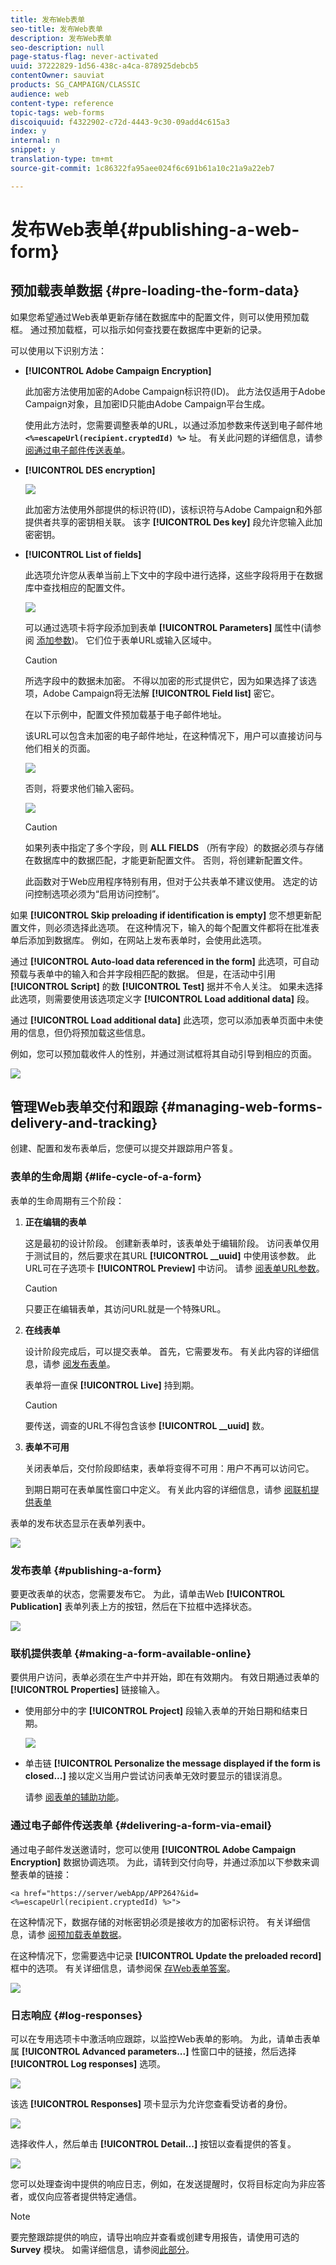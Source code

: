 ```yaml
---
title: 发布Web表单
seo-title: 发布Web表单
description: 发布Web表单
seo-description: null
page-status-flag: never-activated
uuid: 37222829-1d56-438c-a4ca-878925debcb5
contentOwner: sauviat
products: SG_CAMPAIGN/CLASSIC
audience: web
content-type: reference
topic-tags: web-forms
discoiquuid: f4322902-c72d-4443-9c30-09add4c615a3
index: y
internal: n
snippet: y
translation-type: tm+mt
source-git-commit: 1c86322fa95aee024f6c691b61a10c21a9a22eb7

---
```



# 发布Web表单{#publishing-a-web-form}

## 预加载表单数据 {#pre-loading-the-form-data}

如果您希望通过Web表单更新存储在数据库中的配置文件，则可以使用预加载框。 通过预加载框，可以指示如何查找要在数据库中更新的记录。

可以使用以下识别方法：

* **[!UICONTROL Adobe Campaign Encryption]**

   此加密方法使用加密的Adobe Campaign标识符(ID)。 此方法仅适用于Adobe Campaign对象，且加密ID只能由Adobe Campaign平台生成。

   使用此方法时，您需要调整表单的URL，以通过添加参数来传送到电子邮件地 **`<%=escapeUrl(recipient.cryptedId) %>`** 址。 有关此问题的详细信息，请参 [阅通过电子邮件传送表单](#delivering-a-form-via-email)。

* **[!UICONTROL DES encryption]**

   ![](assets/s_ncs_admin_survey_preload_methods_001.png)

   此加密方法使用外部提供的标识符(ID)，该标识符与Adobe Campaign和外部提供者共享的密钥相关联。 该字 **[!UICONTROL Des key]** 段允许您输入此加密密钥。

* **[!UICONTROL List of fields]**

   此选项允许您从表单当前上下文中的字段中进行选择，这些字段将用于在数据库中查找相应的配置文件。

   ![](assets/s_ncs_admin_survey_preload_methods_002.png)

   可以通过选项卡将字段添加到表单 **[!UICONTROL Parameters]** 属性中(请参阅 [添加参数](../../web/using/defining-web-forms-properties.md#adding-parameters))。 它们位于表单URL或输入区域中。

   >[!CAUTION]
   >
   >所选字段中的数据未加密。 不得以加密的形式提供它，因为如果选择了该选项，Adobe Campaign将无法解 **[!UICONTROL Field list]** 密它。

   在以下示例中，配置文件预加载基于电子邮件地址。

   该URL可以包含未加密的电子邮件地址，在这种情况下，用户可以直接访问与他们相关的页面。

   ![](assets/s_ncs_admin_survey_preload_methods_003.png)

   否则，将要求他们输入密码。

   ![](assets/s_ncs_admin_survey_preload_methods_004.png)

   >[!CAUTION]
   >
   >如果列表中指定了多个字段，则 **ALL FIELDS** （所有字段）的数据必须与存储在数据库中的数据匹配，才能更新配置文件。 否则，将创建新配置文件。
   > 
   >此函数对于Web应用程序特别有用，但对于公共表单不建议使用。 选定的访问控制选项必须为“启用访问控制”。

如果 **[!UICONTROL Skip preloading if identification is empty]** 您不想更新配置文件，则必须选择此选项。 在这种情况下，输入的每个配置文件都将在批准表单后添加到数据库。 例如，在网站上发布表单时，会使用此选项。

通过 **[!UICONTROL Auto-load data referenced in the form]** 此选项，可自动预载与表单中的输入和合并字段相匹配的数据。 但是，在活动中引用 **[!UICONTROL Script]** 的数 **[!UICONTROL Test]** 据并不令人关注。 如果未选择此选项，则需要使用该选项定义字 **[!UICONTROL Load additional data]** 段。

通过 **[!UICONTROL Load additional data]** 此选项，您可以添加表单页面中未使用的信息，但仍将预加载这些信息。

例如，您可以预加载收件人的性别，并通过测试框将其自动引导到相应的页面。

![](assets/s_ncs_admin_survey_preload_ex.png)

## 管理Web表单交付和跟踪 {#managing-web-forms-delivery-and-tracking}

创建、配置和发布表单后，您便可以提交并跟踪用户答复。

### 表单的生命周期 {#life-cycle-of-a-form}

表单的生命周期有三个阶段：

1. **正在编辑的表单**

   这是最初的设计阶段。 创建新表单时，该表单处于编辑阶段。 访问表单仅用于测试目的，然后要求在其URL **[!UICONTROL __uuid]** 中使用该参数。 此URL可在子选项卡 **[!UICONTROL Preview]** 中访问。 请参 [阅表单URL参数](../../web/using/defining-web-forms-properties.md#form-url-parameters)。

   >[!CAUTION]
   >
   >只要正在编辑表单，其访问URL就是一个特殊URL。

1. **在线表单**

   设计阶段完成后，可以提交表单。 首先，它需要发布。 有关此内容的详细信息，请参 [阅发布表单](#publishing-a-form)。

   表单将一直保 **[!UICONTROL Live]** 持到期。

   >[!CAUTION]
   >
   >要传送，调查的URL不得包含该参 **[!UICONTROL __uuid]** 数。

1. **表单不可用**

   关闭表单后，交付阶段即结束，表单将变得不可用：用户不再可以访问它。

   到期日期可在表单属性窗口中定义。 有关此内容的详细信息，请参 [阅联机提供表单](#making-a-form-available-online)

表单的发布状态显示在表单列表中。

![](assets/s_ncs_admin_survey_status.png)

### 发布表单 {#publishing-a-form}

要更改表单的状态，您需要发布它。 为此，请单击Web **[!UICONTROL Publication]** 表单列表上方的按钮，然后在下拉框中选择状态。

![](assets/webapp_publish_webform.png)

### 联机提供表单 {#making-a-form-available-online}

要供用户访问，表单必须在生产中并开始，即在有效期内。 有效日期通过表单的 **[!UICONTROL Properties]** 链接输入。

* 使用部分中的字 **[!UICONTROL Project]** 段输入表单的开始日期和结束日期。

   ![](assets/webapp_availability_date.png)

* 单击链 **[!UICONTROL Personalize the message displayed if the form is closed...]** 接以定义当用户尝试访问表单无效时要显示的错误消息。

   请参 [阅表单的辅助功能](../../web/using/defining-web-forms-properties.md#accessibility-of-the-form)。

### 通过电子邮件传送表单 {#delivering-a-form-via-email}

通过电子邮件发送邀请时，您可以使用 **[!UICONTROL Adobe Campaign Encryption]** 数据协调选项。 为此，请转到交付向导，并通过添加以下参数来调整表单的链接：

```
<a href="https://server/webApp/APP264?&id=<%=escapeUrl(recipient.cryptedId) %>">
```

在这种情况下，数据存储的对帐密钥必须是接收方的加密标识符。 有关详细信息，请参 [阅预加载表单数据](#pre-loading-the-form-data)。

在这种情况下，您需要选中记录 **[!UICONTROL Update the preloaded record]** 框中的选项。 有关详细信息，请参阅保 [存Web表单答案](../../web/using/web-forms-answers.md#saving-web-forms-answers)。

![](assets/s_ncs_admin_survey_save_box_option.png)

### 日志响应 {#log-responses}

可以在专用选项卡中激活响应跟踪，以监控Web表单的影响。 为此，请单击表单属 **[!UICONTROL Advanced parameters...]** 性窗口中的链接，然后选择 **[!UICONTROL Log responses]** 选项。

![](assets/s_ncs_admin_survey_trace.png)

该选 **[!UICONTROL Responses]** 项卡显示为允许您查看受访者的身份。

![](assets/s_ncs_admin_survey_trace_tab.png)

选择收件人，然后单击 **[!UICONTROL Detail...]** 按钮以查看提供的答复。

![](assets/s_ncs_admin_survey_trace_edit.png)

您可以处理查询中提供的响应日志，例如，在发送提醒时，仅将目标定向为非应答者，或仅向应答者提供特定通信。

>[!NOTE]
>
>要完整跟踪提供的响应，请导出响应并查看或创建专用报告，请使用可选的 **Survey** 模块。 如需详细信息，请参阅[此部分](../../web/using/about-surveys.md)。


